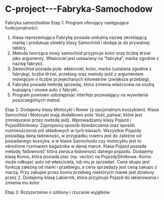 # C-project---Fabryka-Samochodow

Fabryka samochodów
Etap 1:
Program oferujący następujące funkcjonalności:
1. Klasa reprezentująca Fabrykę posiada unikalną nazwę określającą markę i produkuje
obiekty klasy Samochód i dodaje je do prywatnej tablicy.
2. Metoda tworząca nowy samochód przyjmuje kolor oraz liczbę drzwi jako argumenty.
Właściciel jest ustawiany na “fabryka”, marka zgodnie z nazwą fabryki).
3. Samochód posiada pola: właściciel, kolor, marka (ustalana zgodnie z fabryką), liczba
drzwi, przebieg oraz metody jedź z argumentem mówiącym o liczbie przejechanych
kilometrów (zwiększa przebieg).
4. Fabryka posiada metodę sprzedaj, która zmienia właściciela na osobą kupującą i usuwa
auto z fabryki.
5. Program powinien udostępniać interfejs pozwalający na wywołania poszczególnych
metod.



Etap 2:
Dodajemy klasy Motocykl i Rower (z opcjonalnym koszykiem). Klasa Samochód i Motocykl mają
dodatkowo pole ‘ilość_paliwa’, które jest zmniejszane przez metodę jedź. Wprowadzamy klasy
Pojazd i PojazdSilnikowy. Zaproponuj sposób dziedziczenia oraz sposób rozmieszczenia pól
składowych w tych klasach. Wszystkie Pojazdy posiadają daną ładowność, w przypadku roweru
jest do zależne od posiadanego koszyka, a w klasie Samochodu czy motocyklu jest to
określone rozmiarem bagażnika w danej marce. Klasa Pojazd posiada metodę ‘ładowność’
która zwraca ładowność danego pojazdu.
Dodajemy klasę Komis, która posiada plac (np. vector) na PojazdySilnikowe. Komis może
odkupić auto od właściciela, lub mu je sprzedać. Cena skupu jest funkcją zależną od marki i
przebiegu, a cena sprzedaży jest ceną zakupu z marżą. Przy zakupie przez komis przebieg
niektórych marek jest dzielony przez 2.
Dodajemy klasę Lakiernik, która przyjmuje Pojazd do lakierowania i zmienia mu kolor



Etap 3:
Rozszerzenie o szblony i rzucanie wyjątków
